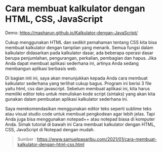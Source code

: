 # Cara membuat kalkulator dengan HTML, CSS, JavaScript

Demo: https://masharun.github.io/Kalkulator-dengan-JavaScript/


Cukup menggunakan HTML dan sedikit pemahaman tentang CSS kita bisa membuat kalkulator dengan tampilan yang menarik. Semua fungsi dalam kalkulator didasarkan pada kalkulator dasar, ada beberapa operasi dasar berupa penjumlahan, pengurangan, perkalian, pembagian dan hapus. Jika Anda dapat membuat aplikasi sederhana ini, artinya Anda sedang membangun aplikasi berbasis web.

Di bagian inti ini, saya akan menunjukkan kepada Anda cara membuat kalkulator sederhana yang terlihat cukup bagus. Program ini berisi 3 file yaitu html, css dan javascript. Sebelum membuat aplikasi ini, kita harus memiliki editor teks untuk menuliskan kode script (sintaks) yang akan kita gunakan dalam pembuatan aplikasi kalkulator sederhana ini. 
 
Saya merekomendasikan menggunakan editor teks seperti sublime teks atau visual studio code untuk membuat pengkodean agar lebih jelas. Tapi Anda juga bisa menggunakan notepad++ atau notepad biasa di komputer Anda. Simak tutorial di bawah ini Cara membuat kalkulator dengan HTML, CSS, JavaScript di Notepad dengan mudah.

> Sumber : https://www.samuelpasaribu.com/2021/01/cara-membuat-kalkulator-dengan-html-css.html
